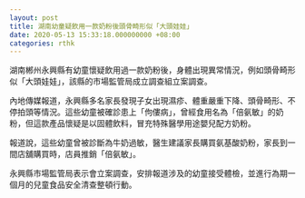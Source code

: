 ```yaml
---
layout: post
title: 湖南幼童疑飲用一款奶粉後頭骨畸形似「大頭娃娃」
date: 2020-05-13 15:33:18.000000000 +08:00
categories: rthk
---
```


湖南郴州永興縣有幼童懷疑飲用過一款奶粉後，身體出現異常情況，例如頭骨畸形似「大頭娃娃」，該縣的市場監管局成立調查組立案調查。

內地傳媒報道，永興縣多名家長發現子女出現濕疹、體重嚴重下降、頭骨畸形、不停拍頭等情況。這些幼童被確診患上「佝僂病」，曾經食用名為「倍氨敏」的奶粉，但這款產品懷疑是以固體飲料，冒充特殊醫學用途嬰兒配方奶粉。

報道說，這些幼童曾被診斷為牛奶過敏，醫生建議家長購買氨基酸奶粉，家長到一間店舖購買時，店員推銷「倍氨敏」。

永興縣市場監管局表示會立案調查，安排報道涉及的幼童接受體檢，並進行為期一個月的兒童食品安全清查整頓行動。
